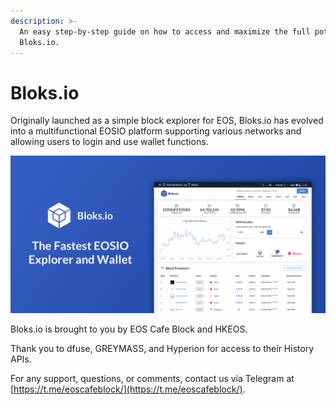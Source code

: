 ```yaml
---
description: >-
  An easy step-by-step guide on how to access and maximize the full potential of
  Bloks.io.
---
```


# Bloks.io

Originally launched as a simple block explorer for EOS, Bloks.io has evolved into a multifunctional EOSIO platform supporting various networks and allowing users to login and use wallet functions. 

![](.gitbook/assets/image%20%2859%29.png)



Bloks.io is brought to you by EOS Cafe Block and HKEOS. 

Thank you to dfuse, GREYMASS, and Hyperion for access to their History APIs.

For any support, questions, or comments, contact us via Telegram at [https://t.me/eoscafeblock/](https://t.me/eoscafeblock/). 

